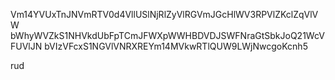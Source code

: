 Vm14YVUxTnJNVmRTV0d4VllUSlNjRlZyVlRGVmJGcHlWV3RPVlZKclZqVlVW
bWhyWVZkS1NHVkdUbFpTCmJFWXpWWHBDVDJSWFNraGtSbkJoQ21WcVFUVlJN
bVIzVFcxS1NGVlVNRXREYm14MVkwRTlQUW9LWjNwcgoKcnh5

rud